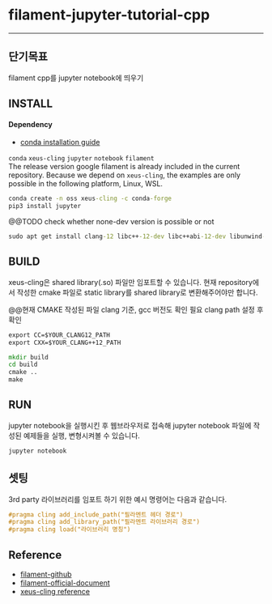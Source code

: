 # filament-jupyter-tutorial-cpp

----------------------------
## 단기목표
filament cpp를 jupyter notebook에 띄우기

## INSTALL
#### Dependency

- [conda installation guide](https://docs.conda.io/projects/conda/en/latest/user-guide/install/index.html)

`conda` `xeus-cling` `jupyter` `notebook` `filament` <br>
The release version google filament is already included in the current repository. 
Because we depend on `xeus-cling`, the examples are only possible in the following platform, Linux, WSL.

```cmd
conda create -n oss xeus-cling -c conda-forge
pip3 install jupyter
```

@@TODO check whether none-dev version is possible or not
```cmd
sudo apt get install clang-12 libc++-12-dev libc++abi-12-dev libunwind-dev
```

## BUILD
xeus-cling은 shared library(.so) 파일만 임포트할 수 있습니다. 현재 repository에서 작성한 cmake 파일로 static library를 shared library로 변환해주어야만 합니다.

@@현재 CMAKE 작성된 파일 clang 기준, gcc 버전도 확인 필요
clang path 설정 후 확인
```cmd
export CC=$YOUR_CLANG12_PATH
export CXX=$YOUR_CLANG++12_PATH
```

```cmd
mkdir build
cd build
cmake ..
make
```

## RUN
jupyter notebook을 실행시킨 후 웹브라우저로 접속해 jupyter notebook 파일에 작성된 예제들을 실행, 변형시켜볼 수 있습니다.

```cmd
jupyter notebook
```

## 셋팅
3rd party 라이브러리를 임포트 하기 위한 예시 명령어는 다음과 같습니다.

```cxx
#pragma cling add_include_path("필라멘트 헤더 경로")
#pragma cling add_library_path("필라멘트 라이브러리 경로")
#pragma cling load("라이브러리 명칭")
```

## Reference
- [filament-github](https://github.com/google/filament)
- [filament-official-document](https://google.github.io/filament/)
- [xeus-cling reference](https://github.com/jupyter-xeus/xeus-cling)